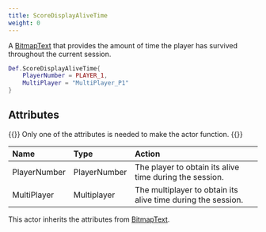 ```yaml
---
title: ScoreDisplayAliveTime
weight: 0
---
```


A [BitmapText](../bitmaptext/) that provides the amount of time the player has survived throughout the current session.

```lua
Def.ScoreDisplayAliveTime{
	PlayerNumber = PLAYER_1,
	MultiPlayer = "MultiPlayer_P1"
}
```

## Attributes

{{<hint>}}
Only one of the attributes is needed to make the actor function.
{{</hint>}}

| Name | Type | Action |
| :--- | :--- | :----- |
PlayerNumber | PlayerNumber | The player to obtain its alive time during the session.
MultiPlayer | Multiplayer | The multiplayer to obtain its alive time during the session.

This actor inherits the attributes from [BitmapText](../bitmaptext/#attributes).